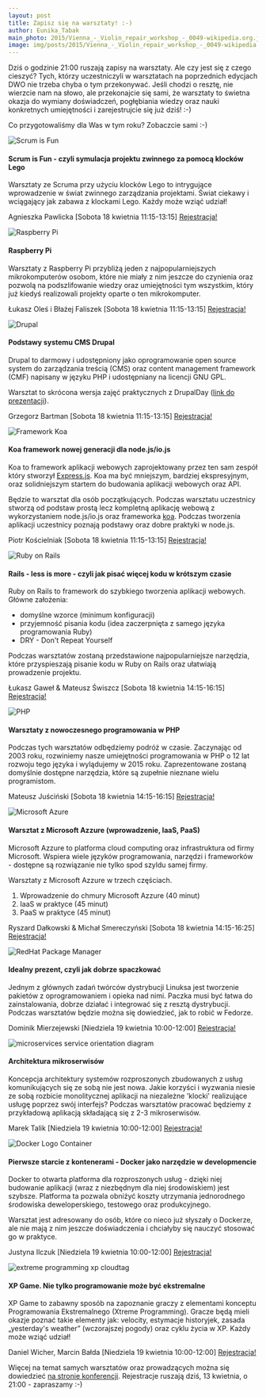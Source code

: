 ```yaml
---
layout: post
title: Zapisz się na warsztaty! :-)
author: Eunika_Tabak
main_photo: 2015/Vienna_-_Violin_repair_workshop_-_0049-wikipedia.org.jpg
image: img/posts/2015/Vienna_-_Violin_repair_workshop_-_0049-wikipedia.org.jpg
---
```


Dziś o godzinie 21:00 ruszają zapisy na warsztaty. Ale czy jest się z czego cieszyć? Tych, którzy uczestniczyli w warsztatach na poprzednich edycjach DWO nie trzeba chyba o tym przekonywać. Jeśli chodzi o resztę, nie wierzcie nam na słowo, ale przekonajcie się sami, że warsztaty to świetna okazja do wymiany doświadczeń, pogłębiania wiedzy oraz nauki konkretnych umiejętności i zarejestrujcie się już dziś! :-)

Co przygotowaliśmy dla Was w tym roku? Zobaczcie sami :-)

<img class="medium" src="http://2015.dwo.mikstura.it/assets/workshops/scrum_is_fun_lego-wikipedia_org.jpg" alt="Scrum is Fun">

#### Scrum is Fun - czyli symulacja projektu zwinnego za pomocą klocków Lego

Warsztaty ze Scruma przy użyciu klocków Lego to intrygujące wprowadzenie w świat zwinnego zarządzania projektami. Świat ciekawy i wciągający jak zabawa z klockami Lego.
Każdy może wziąć udział!

<p class="right capitalic">
    Agnieszka Pawlicka [Sobota 18 kwietnia 11:15-13:15]
    <a class="button" href="https://www.eventbrite.com/e/scrum-is-fun-czyli-symulacja-projektu-zwinnego-za-pomoca-klockow-lego-agnieszka-pawlicka-tickets-16558759696">Rejestracja!</a>
</p>

<img class="medium" src="http://2015.dwo.mikstura.it/assets/workshops/raspberry_pi.jpg" alt="Raspberry Pi">

#### Raspberry Pi

Warsztaty z Raspberry Pi przybliżą jeden z najpopularniejszych mikrokomputerów osobom, które nie miały z nim jeszcze do czynienia oraz pozwolą na podszlifowanie wiedzy oraz umiejętności tym wszystkim, który już kiedyś realizowali projekty oparte o ten mikrokomputer.

<p class="right capitalic">
    Łukasz Oleś i Błażej Faliszek [Sobota 18 kwietnia 11:15-13:15]
    <a class="button" href="https://www.eventbrite.com/e/warsztaty-z-raspberry-pi-ukasz-oles-bazej-faliszek-tickets-16558797810">Rejestracja!</a>
</p>

<img class="medium" src="http://2015.dwo.mikstura.it/assets/workshops/drupal-wikimedia_org.jpg" alt="Drupal">

#### Podstawy systemu CMS Drupal

Drupal to darmowy i udostępniony jako oprogramowanie open source system do zarządzania treścią (CMS) oraz content management framework (CMF) napisany w języku PHP i udostępniany na licencji GNU GPL.

Warsztat to skrócona wersja zajęć praktycznych z DrupalDay ([link do prezentacji](http://www.slideshare.net/grzegorzbartman/drupalday-drupal-global-training-days-wprowadzenie-do-drupala)).


<p class="right capitalic">
    Grzegorz Bartman [Sobota 18 kwietnia 11:15-13:15]
    <a class="button" href="https://www.eventbrite.com/e/podstawy-systemu-cms-drupal-grzegorz-bartman-tickets-16558852975">Rejestracja!</a>
</p>

<img class="medium" src="http://2015.dwo.mikstura.it/assets/workshops/koa-koajs_com.jpg" alt="Framework Koa">

#### Koa framework nowej generacji dla node.js/io.js

Koa to framework aplikacji webowych zaprojektowany przez ten sam zespół który stworzył [Express.js](http://expressjs.com). Koa ma być mniejszym, bardziej ekspresyjnym, oraz solidniejszym startem do budowania aplikacji webowych oraz API.

Będzie to warsztat dla osób początkujących. Podczas warsztatu uczestnicy stworzą od podstaw prostą lecz kompletną aplikację webową z wykorzystaniem node.js/io.js oraz frameworka [koa](http://koajs.com/). Podczas tworzenia aplikacji uczestnicy poznają podstawy oraz dobre praktyki w node.js.

<p class="right capitalic">
    Piotr Kościelniak [Sobota 18 kwietnia 11:15-13:15]
    <a class="button" href="https://www.eventbrite.com/e/koa-framework-nowej-generacji-dla-nodejsiojs-piotr-koscielniak-tickets-16558887077">Rejestracja!</a>
</p>

<img class="medium" src="http://2015.dwo.mikstura.it/assets/workshops/Ruby_on_Rails-wikimedia_org.jpg" alt="Ruby on Rails">

#### Rails - less is more - czyli jak pisać więcej kodu w krótszym czasie

Ruby on Rails to framework do szybkiego tworzenia aplikacji webowych. Główne założenia:

*   domyślne wzorce (minimum konfiguracji)
*   przyjemność pisania kodu (idea zaczerpnięta z samego języka programowania Ruby)
*   DRY - Don't Repeat Yourself

Podczas warsztatów zostaną przedstawione najpopularniejsze narzędzia, które przyspieszają pisanie kodu w Ruby on Rails oraz ułatwiają prowadzenie projektu.

<p class="right capitalic">
    Łukasz Gaweł & Mateusz Świszcz [Sobota 18 kwietnia 14:15-16:15]
    <a class="button" href="https://www.eventbrite.com/e/rails-less-is-more-czyli-jak-pisac-wiecej-kodu-w-krotszym-czasie-ukasz-gawe-mateusz-swiszcz-tickets-16559319370">Rejestracja!</a>
</p>

<img class="medium" src="http://2015.dwo.mikstura.it/assets/workshops/php-blog_mrwebmaster_it.jpg" alt="PHP">

#### Warsztaty z nowoczesnego programowania w PHP

Podczas tych warsztatów odbędziemy podróż w czasie. Zaczynając od 2003 roku, rozwiniemy nasze umiejętności programowania w PHP o 12 lat rozwoju tego języka i wylądujemy w 2015 roku. Zaprezentowane zostaną domyślnie dostępne narzędzia, które są zupełnie nieznane wielu programistom.

<p class="right capitalic">
    Mateusz Juściński [Sobota 18 kwietnia 14:15-16:15]
    <a class="button" href="https://www.eventbrite.com/e/warsztaty-z-nowoczesnego-programowania-w-php-mateusz-juscinski-tickets-16559357484">Rejestracja!</a>
</p>

<img class="medium" src="http://2015.dwo.mikstura.it/assets/workshops/microsoft_azzure-azzure_microsoft_com.jpg" alt="Microsoft Azure">

#### Warsztat z Microsoft Azzure (wprowadzenie, IaaS, PaaS)

Microsoft Azzure to platforma cloud computing oraz infrastruktura od firmy Microsoft.
Wspiera wiele języków programowania, narzędzi i frameworków - dostępne są rozwiązanie nie tylko spod szyldu samej firmy.

Warsztaty z Microsoft Azzure w trzech częściach.

1. Wprowadzenie do chmury Microsoft Azzure (40 minut)
2. IaaS w praktyce (45 minut)
3. PaaS w praktyce (45 minut)

<p class="right capitalic">
    Ryszard Dałkowski & Michał Smereczyński [Sobota 18 kwietnia 14:15-16:25]
    <a class="button" href="https://www.eventbrite.com/e/warsztat-z-microsoft-azzure-wprowadzenie-iaas-paas-ryszard-dakowski-micha-smereczynski-tickets-16559400613">Rejestracja!</a>
</p>

<img class="medium" src="http://2015.dwo.mikstura.it/assets/workshops/rpm_package-iconshock_com.jpg" alt="RedHat Package Manager">

#### Idealny prezent, czyli jak dobrze spaczkować

Jednym z głównych zadań twórców dystrybucji Linuksa jest tworzenie pakietów z oprogramowaniem i opieka nad nimi. Paczka musi być łatwa do zainstalowania, dobrze działać i integrować się z resztą dystrybucji. Podczas warsztatów będzie można się dowiedzieć, jak to robić w Fedorze.

<p class="right capitalic">
    Dominik Mierzejewski [Niedziela 19 kwietnia 10:00-12:00]
    <a class="button" href="https://www.eventbrite.com/e/idealny-prezent-czyli-jak-dobrze-spaczkowac-dominik-mierzejewski-tickets-16559432709">Rejestracja!</a>
</p>
<img class="medium" src="http://2015.dwo.mikstura.it/assets/workshops/microservices-thenewstack_io.jpg" alt="microservices service orientation diagram">

#### Architektura mikroserwisów

Koncepcja architektury systemów rozproszonych zbudowanych z usług komunikujących się ze sobą nie jest nowa. Jakie korzyści i wyzwania niesie ze sobą rozbicie monolitycznej aplikacji na niezależne 'klocki' realizujące usługę poprzez swój interfejs? Podczas warsztatów pracować będziemy z przykładową aplikacją składającą się z 2-3 mikroserwisów.

<p class="right capitalic">
    Marek Talik [Niedziela 19 kwietnia 10:00-12:00]
    <a class="button" href="https://www.eventbrite.com/e/architektura-mikroserwisow-marek-talik-tickets-16559460793">Rejestracja!</a>
</p>

<img class="medium" src="http://2015.dwo.mikstura.it/assets/workshops/docker_logo.png" alt="Docker Logo Container">

#### Pierwsze starcie z kontenerami - Docker jako narzędzie w developmencie

Docker to otwarta platforma dla rozproszonych usług - dzięki niej budowanie aplikacji (wraz z niezbędnym dla niej środowiskiem) jest szybsze. Platforma ta pozwala obniżyć koszty utrzymania jednorodnego środowiska deweloperskiego, testowego oraz produkcyjnego.

Warsztat jest adresowany do osób, które co nieco już słyszały o Dockerze, ale nie mają z nim jeszcze doświadczenia i chciałyby się nauczyć stosować go w praktyce.

<p class="right capitalic">
    Justyna Ilczuk [Niedziela 19 kwietnia 10:00-12:00]
    <a class="button" href="https://www.eventbrite.com/e/pierwsze-starcie-z-kontenerami-docker-jako-narzedzie-w-developmencie-justyna-ilczuk-tickets-16559489880">Rejestracja!</a>
</p>

<img class="medium" src="http://2015.dwo.mikstura.it/assets/workshops/extreme_programming.jpg" alt="extreme programming xp cloudtag">

#### XP Game. Nie tylko programowanie może być ekstremalne

XP Game to zabawny sposób na zapoznanie graczy z elementami konceptu Programowania Ekstremalnego (Xtreme Programming). Gracze będą mieli okazje poznać takie elementy jak: velocity, estymacje historyjek, zasada „yesterday's weather” (wczorajszej pogody) oraz cyklu życia w XP. Każdy może wziąć udział!

<p class="right capitalic">
    Daniel Wicher, Marcin Bałda [Niedziela 19 kwietnia 10:00-12:00]
    <a class="button" href="https://www.eventbrite.com/e/xp-game-nie-tylko-programowanie-moze-byc-ekstremalne-daniel-wicher-marcin-bada-tickets-16559875032">Rejestracja!</a>
</p>

Więcej na temat samych warsztatów oraz prowadzących można się dowiedzieć [na stronie konferencji](http://dwo.mikstura.it). Rejestracje ruszają dziś, 13 kwietnia, o 21:00 - zapraszamy :-)
